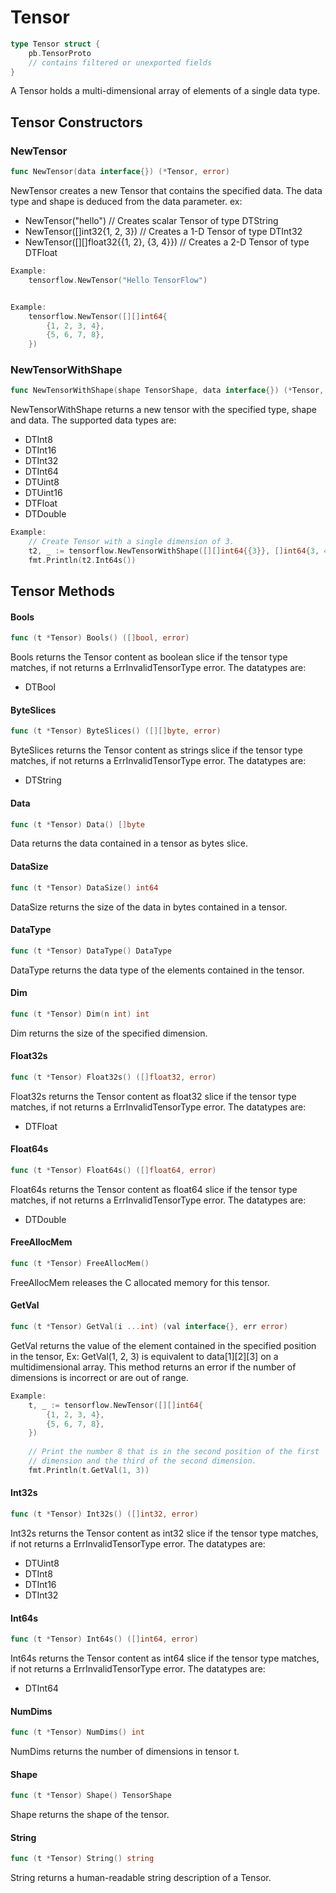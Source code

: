 # Tensor

```Go
type Tensor struct {
    pb.TensorProto
    // contains filtered or unexported fields
}
```

A Tensor holds a multi-dimensional array of elements of a single data type.

## Tensor Constructors

### NewTensor

```go
func NewTensor(data interface{}) (*Tensor, error)
```

NewTensor creates a new Tensor that contains the specified data. The data type
and shape is deduced from the data parameter. ex:

- NewTensor("hello") // Creates scalar Tensor of type DTString
- NewTensor([]int32{1, 2, 3}) // Creates a 1-D Tensor of type DTInt32
- NewTensor([][]float32{{1, 2}, {3, 4}}) // Creates a 2-D Tensor of type DTFloat

```Go
Example:
	tensorflow.NewTensor("Hello TensorFlow")


Example:
	tensorflow.NewTensor([][]int64{
	    {1, 2, 3, 4},
	    {5, 6, 7, 8},
	})


```

### NewTensorWithShape

```go
func NewTensorWithShape(shape TensorShape, data interface{}) (*Tensor, error)
```

NewTensorWithShape returns a new tensor with the specified type, shape and data.
The supported data types are:

- DTInt8
- DTInt16
- DTInt32
- DTInt64
- DTUint8
- DTUint16
- DTFloat
- DTDouble

```Go
Example:
	// Create Tensor with a single dimension of 3.
	t2, _ := tensorflow.NewTensorWithShape([][]int64{{3}}, []int64{3, 4, 5})
	fmt.Println(t2.Int64s())


```

## Tensor Methods

#### Bools

```go
func (t *Tensor) Bools() ([]bool, error)
```

Bools returns the Tensor content as boolean slice if the tensor type matches, if
not returns a ErrInvalidTensorType error. The datatypes are:

  - DTBool

#### ByteSlices

```go
func (t *Tensor) ByteSlices() ([][]byte, error)
```

ByteSlices returns the Tensor content as strings slice if the tensor type
matches, if not returns a ErrInvalidTensorType error. The datatypes are:

  - DTString

#### Data

```go
func (t *Tensor) Data() []byte
```

Data returns the data contained in a tensor as bytes slice.

#### DataSize

```go
func (t *Tensor) DataSize() int64
```

DataSize returns the size of the data in bytes contained in a tensor.

#### DataType

```go
func (t *Tensor) DataType() DataType
```

DataType returns the data type of the elements contained in the tensor.

#### Dim

```go
func (t *Tensor) Dim(n int) int
```

Dim returns the size of the specified dimension.

#### Float32s

```go
func (t *Tensor) Float32s() ([]float32, error)
```

Float32s returns the Tensor content as float32 slice if the tensor type matches,
if not returns a ErrInvalidTensorType error. The datatypes are:

  - DTFloat

#### Float64s

```go
func (t *Tensor) Float64s() ([]float64, error)
```

Float64s returns the Tensor content as float64 slice if the tensor type matches,
if not returns a ErrInvalidTensorType error. The datatypes are:

  - DTDouble

#### FreeAllocMem

```go
func (t *Tensor) FreeAllocMem()
```

FreeAllocMem releases the C allocated memory for this tensor.

#### GetVal

```go
func (t *Tensor) GetVal(i ...int) (val interface{}, err error)
```

GetVal returns the value of the element contained in the specified position in
the tensor, Ex: GetVal(1, 2, 3) is equivalent to data[1][2][3] on a
multidimensional array. This method returns an error if the number of dimensions
is incorrect or are out of range.

```Go
Example:
	t, _ := tensorflow.NewTensor([][]int64{
	    {1, 2, 3, 4},
	    {5, 6, 7, 8},
	})
	
	// Print the number 8 that is in the second position of the first
	// dimension and the third of the second dimension.
	fmt.Println(t.GetVal(1, 3))


```

#### Int32s

```go
func (t *Tensor) Int32s() ([]int32, error)
```

Int32s returns the Tensor content as int32 slice if the tensor type matches, if
not returns a ErrInvalidTensorType error. The datatypes are:

  - DTUint8
  - DTInt8
  - DTInt16
  - DTInt32

#### Int64s

```go
func (t *Tensor) Int64s() ([]int64, error)
```

Int64s returns the Tensor content as int64 slice if the tensor type matches, if
not returns a ErrInvalidTensorType error. The datatypes are:

  - DTInt64

#### NumDims

```go
func (t *Tensor) NumDims() int
```

NumDims returns the number of dimensions in tensor t.

#### Shape

```go
func (t *Tensor) Shape() TensorShape
```

Shape returns the shape of the tensor.

#### String

```go
func (t *Tensor) String() string
```

String returns a human-readable string description of a Tensor.

